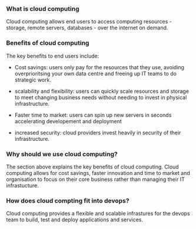 ### What is cloud computing

Cloud computing allows end users to access computing resources - storage, remote servers, databases - over the internet on demand.  

### Benefits of cloud computing

The key benefits to end users include:

- Cost savings: users only pay for the resources that they use, avoiding overprioritsing your own data centre and freeing up IT teams to do strategic work.

- scalability and flexibility: users can quickly scale resources and storage to meet changing business needs without needing to invest in physical infrastructure.

- Faster time to market: users can spin up new servers in seconds accelerating developement and deployment

- increased security: cloud providers invest heavily in security of their infrastructure.

### Why should we use cloud computing? 

The section above explains the key benefits of cloud computing. Cloud computing allows for cost savings, faster innovation and time to market and organisation to focus on their core business rather than managing their IT infrastucture.

### How does cloud compting fit into devops?

Cloud computing provides a flexible and scalable infrastures for the devops team to build, test and deploy applications and services.
